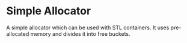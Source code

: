 Simple Allocator
===================

A simple allocator which can be used with STL containers. It uses pre-allocated memory and divides it into free buckets.